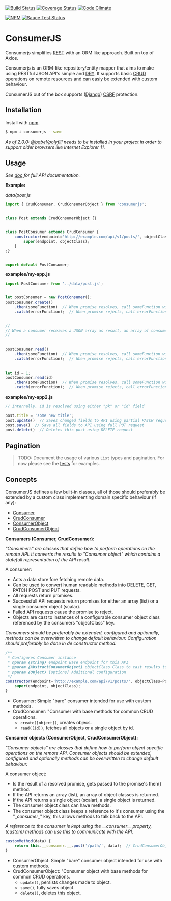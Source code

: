 [![Build Status](https://travis-ci.org/maykinmedia/consumerjs.svg?branch=1.0)](https://travis-ci.org/maykinmedia/consumerjs)
[![Coverage Status](https://coveralls.io/repos/github/maykinmedia/consumerjs/badge.svg?branch=master)](https://coveralls.io/github/maykinmedia/consumerjs?branch=master)
[![Code Climate](https://codeclimate.com/github/maykinmedia/consumerjs/badges/gpa.svg)](https://codeclimate.com/github/maykinmedia/consumerjs)

[![NPM](https://nodei.co/npm/consumerjs.png?downloads=true&downloadRank=true&stars=true)](https://nodei.co/npm/consumerjs/)
[![Sauce Test Status](https://saucelabs.com/browser-matrix/bemjs.svg)](https://saucelabs.com/u/bemjs)

# ConsumerJS
Consumerjs simplifies [REST](https://en.wikipedia.org/wiki/Representational_state_transfer) with an ORM like approach.
Built on top of Axios.

Consumerjs is an ORM-like repository/entity mapper that aims to make using RESTful JSON API's simple and 
[DRY](https://en.wikipedia.org/wiki/Don%27t_repeat_yourself). It supports basic
[CRUD](https://en.wikipedia.org/wiki/Create,_read,_update_and_delete) operations on remote resources and can easiy be
extended with custom behaviour. 

ConsumerJS out of the box supports ([Django](https://www.djangoproject.com))
[CSRF](https://en.wikipedia.org/wiki/Cross-site_request_forgery) protection.

## Installation

Install with [npm](https://www.npmjs.com/).

```sh
$ npm i consumerjs --save
```

*As of 2.0.0: [@babel/polyfill](https://babeljs.io/docs/en/babel-polyfill) needs to be installed in your project  in
order to support older browsers like Internet Explorer 11.*

## Usage

*See [doc](doc/) for full API documentation.*

**Example:**

*data/post.js*
```js
import { CrudConsumer, CrudConsumerObject } from 'consumerjs';


class Post extends CrudConsumerObject {}


class PostConsumer extends CrudConsumer {
    constructor(endpoint='http://example.com/api/v1/posts/', objectClass=Post) {
        super(endpoint, objectClass);
    }
;}


export default PostConsumer;
```


**examples/my-app.js**
```js
import PostConsumer from '../data/post.js';


let postConsumer = new PostConsumer();
postConsumer.create()
    .then(someFunction)  // When promise resolves, call someFunction with new Post object
    .catch(errorFunction);  // When promise rejects, call errorFunction

    
//
// When a consumer receives a JSON array as result, an array of consumer objects is returned.
//

    
postConsumer.read()
    .then(someFunction)  // When promise resolves, call someFunction with all resolved Post objects
    .catch(errorFunction);  // When promise rejects, call errorFunction
    
    
let id = 1;
postConsumer.read(id)
    .then(someFunction)  // When promise resolves, call someFunction with resolved Post (with id 1)
    .catch(errorFunction);  // When promise rejects, call errorFunction
```


**examples/my-app2.js**
```js
// Internally, id is resolved using either "pk" or "id" field

post.title = 'some new title';
post.update()  // Saves changed fields to API using partial PATCH request
post.save()  // Save all fields to API using full PUT request
post.delete()  // Deletes this post using DELETE request
```

## Pagination

 > TODO: Document the usage of various `List` types and pagination. For now please see the [tests](test/) for examples.


## Concepts


ConsumerJS defines a few built-in classes, all of those should preferably be extended by a custom class implementing 
domain specific behaviour (if any):

- [Consumer](doc/consumer.md)
- [CrudConsumer](doc/crud-consumer.md)
- [ConsumerObject](doc/consumer-object.md)
- [CrudConsumerObject](doc/crud-consumer-object.md)

**Consumers (Consumer, CrudConsumer):**

*"Consumers" are classes that define how to perform operations on the remote API. It converts the results to* *"Consumer object" which contains a statefull representation of the API result.*

A consumer:
- Acts a data store fore fetching remote data.
- Can be used to convert human readable methods into DELETE, GET, PATCH POST and PUT requests.
- All requests return promises.
- Successfull API requests return promises for either an array (list) or a single consumer object (scalar).
- Failed API requests cause the promise to reject.
- Objects are cast to instances of a configurable consumer object class referenced by the consumers "objectClass" key.

*Consumers should be preferably be extended, configured and optionally, methods can be overwritten to change default
behaviour. Configuration should preferably be done in de constructor method:*


```js
/**
 * Configures Consumer instance
 * @param {string} endpoint Base endpoint for this API
 * @param {AbstractConsumerObject} objectClass Class to cast results to
 * @param {Object} [options] Additional configuration
 */
constructor(endpoint='http://example.com/api/v1/posts/', objectClass=Post, options=null) {
    super(endpoint, objectClass);
}
```

- Consumer: Simple "bare" consumer intended for use with custom methods.
- CrudConsumer: "Consumer with base methods for common CRUD operations.
    - `create([object])`, creates objecs.
    - `read([id])`, fetches all objects or a single object by id.

**Consumer objects (ConsumerObject, CrudConsumerObject):**

*"Consumer objects" are classes that define how to perform object specific operations on the remote API.*
*Consumer objects should be extended, configured and optionally methods can be overwritten to change default behaviour.*

A consumer object:
- Is the result of a resolved promise, gets passed to the promise's then() method.
- If the API returns an array (list), an array of object classes is returned.
- If the API returns a single object (scalar), a single object is returned.
- The consumer object class can have methods.
- The consumer object class keeps a reference to it's consumer using the "\__consumer__" key, this allows methods to talk back to the API.


*A reference to the consumer is kept using the \_\_consumer\_\_ property, (custom) methods can use this to communicate with the API.*

```js
customMethod(data) {
    return this.__consumer.__.post('/path/', data);  // CrudConsumerObject instances can use this.getPath() as path.
}
```

- ConsumerObject: Simple "bare" consumer object intended for use with custom methods.
- CrudConsumerObject: "Consumer object with base methods for common CRUD operations.
    - `update()`, persists changes made to object.
    - `save()`, fully saves object.
    - `delete()`, deletes this object.
